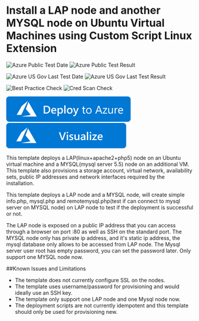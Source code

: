 # Install a LAP node and another MYSQL node on Ubuntu Virtual Machines using Custom Script Linux Extension

![Azure Public Test Date](https://azurequickstartsservice.blob.core.windows.net/badges/lap-mysql-ubuntu/PublicLastTestDate.svg)
![Azure Public Test Result](https://azurequickstartsservice.blob.core.windows.net/badges/lap-mysql-ubuntu/PublicDeployment.svg)

![Azure US Gov Last Test Date](https://azurequickstartsservice.blob.core.windows.net/badges/lap-mysql-ubuntu/FairfaxLastTestDate.svg)
![Azure US Gov Last Test Result](https://azurequickstartsservice.blob.core.windows.net/badges/lap-mysql-ubuntu/FairfaxDeployment.svg)

![Best Practice Check](https://azurequickstartsservice.blob.core.windows.net/badges/lap-mysql-ubuntu/BestPracticeResult.svg)
![Cred Scan Check](https://azurequickstartsservice.blob.core.windows.net/badges/lap-mysql-ubuntu/CredScanResult.svg)

[![Deploy To Azure](https://raw.githubusercontent.com/Azure/azure-quickstart-templates/master/1-CONTRIBUTION-GUIDE/images/deploytoazure.svg?sanitize=true)]("https://portal.azure.com/#create/Microsoft.Template/uri/https%3A%2F%2Fraw.githubusercontent.com%2FAzure%2Fazure-quickstart-templates%2Fmaster%2Flap-mysql-ubuntu%2Fazuredeploy.json")
[![Visualize](https://raw.githubusercontent.com/Azure/azure-quickstart-templates/master/1-CONTRIBUTION-GUIDE/images/visualizebutton.svg?sanitize=true)]("http://armviz.io/#/?load=https%3A%2F%2Fraw.githubusercontent.com%2FAzure%2Fazure-quickstart-templates%2Fmaster%2Flap-mysql-ubuntu%2Fazuredeploy.json")

This template deploys a LAP(linux+apache2+php5) node on an Ubuntu virtual
machine and a MYSQL(mysql server 5.5) node on an additional VM. This template
also provisions a storage account, virtual network, availability sets, public IP
addresses and network interfaces required by the installation.

This template deploys a LAP node and a MYSQL node, will create simple info.php,
mysql.php and remotemysql.php(test if can connect to mysql server on MYSQL node)
on LAP node to test if the deployment is successful or not.

The LAP node is exposed on a public IP address that you can access through a
browser on port :80 as well as SSH on the standard port. The MYSQL node only has
private ip address, and it's static ip address, the mysql database only allows
to be accessed from LAP node. The Mysql server user root has empty password, you
can set the password later. Only support one MYSQL node now.

##Known Issues and Limitations

- The template does not currently configure SSL on the nodes.
- The template uses username/password for provisioning and would ideally use an
  SSH key.
- The template only support one LAP node and one Mysql node now.
- The deployment scripts are not currently idempotent and this template should
  only be used for provisioning new.
